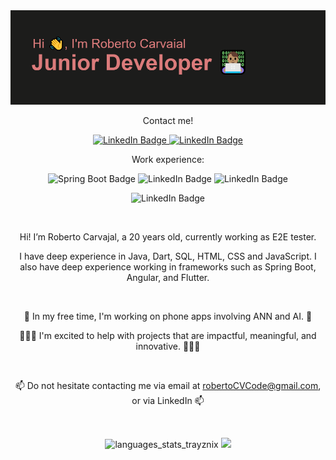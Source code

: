 <img src="https://raw.githubusercontent.com/TrayZNix/TrayZNix/main/header.png" alt="trayznix banner"/>
<p align="center">
  <p align="center">
    Contact me!
    <p align="center">
      <a href="https://www.linkedin.com/in/robertocarvajalv/">
        <img src="https://img.shields.io/badge/LinkedIn-blue?style=for-the-badge&logo=linkedin&logoColor=white" alt="LinkedIn Badge"/>
      </a>
      <a href="mailto:robertoCVCode@gmail.com">
        <img href="robertoCVCode@gmail.com" src="https://img.shields.io/badge/GMail-gray?style=for-the-badge&logo=gmail&logoColor=red" alt="LinkedIn Badge"/>
      </a>
    </p>
    <p align="center">
      Work experience:
      <p align="center">
        <img src="https://img.shields.io/badge/Spring Boot developer-green?style=for-the-badge&logo=spring&logoColor=white" alt="Spring Boot Badge"/>
        <img src="https://img.shields.io/badge/Angular developer-red?style=for-the-badge&logo=Angular&logoColor=white" alt="LinkedIn Badge"/>
        <img src="https://img.shields.io/badge/Flutter developer-cyan?style=for-the-badge&logo=Flutter&logoColor=white" alt="LinkedIn Badge"/>
      </p>
    </p>
  </p>
  <p align="center">
    <img src="https://komarev.com/ghpvc/?username=trayznix&color=ff69b4" alt="LinkedIn Badge"/>
  </p>
</p>
⠀

<p align="center">
  Hi! I’m Roberto Carvajal, a 20 years old, currently working as E2E tester.
</p>

<p align="center">
 I have deep experience in Java, Dart, SQL, HTML, CSS and JavaScript. I also have deep experience working in frameworks such as Spring Boot, Angular, and Flutter.
</p>
⠀
<p align="center">
  <p align="center">🤖 In my free time, I'm working on phone apps involving ANN and AI. 🤖</p>
  <p align="center">👨🏽‍💻 I'm excited to help with projects that are impactful, meaningful, and innovative. 👨🏽‍💻</p>
</p>
⠀
<p align="center">
  📫 Do not hesitate contacting me via email at <a href="mailto:robertoCVCode@gmail.com">robertoCVCode@gmail.com</a>, or via LinkedIn 📫
</p>
⠀
<p align="center">
  <img src="https://github-readme-stats.vercel.app/api/top-langs/?username=trayznix&theme=dracula" alt="languages_stats_trayznix" -/>
  <img src="https://github-readme-stats.vercel.app/api?username=trayznix&show_icons=true&theme=dracula" />
</p>


